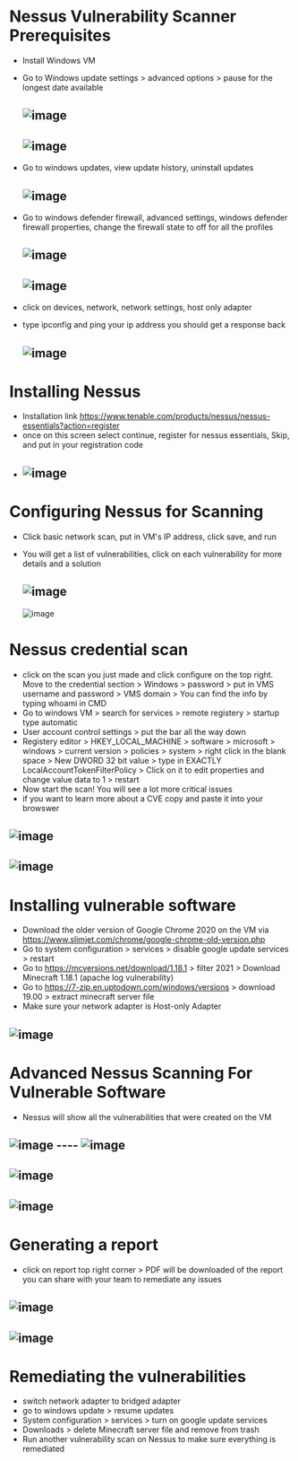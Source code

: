 # Nessus Vulnerability Scanner Prerequisites
- Install Windows VM
- Go to Windows update settings > advanced options > pause for the longest date available 
  
  ![image](https://github.com/ali0999109/Nessus/assets/145396907/6ff4896e-33bf-48a9-a895-6332ec017925)
  ---
  ![image](https://github.com/ali0999109/Nessus/assets/145396907/33d1aa5f-aaf2-4b02-94bb-4ee248681743)
  ---------------
- Go to windows updates, view update history, uninstall updates
  
  ![image](https://github.com/ali0999109/Nessus/assets/145396907/f9950294-7537-4732-a205-4324026b37ee)
  ---
- Go to windows defender firewall, advanced settings, windows defender firewall properties, change the firewall state to off for all the profiles
  
  ![image](https://github.com/ali0999109/Nessus/assets/145396907/fc967a6b-876a-4f1e-86e6-4b201f0150b7)
  ---
  ![image](https://github.com/ali0999109/Nessus/assets/145396907/f7d0e517-06da-438c-87d2-d5ccf309150e)
  ---
- click on devices, network, network settings, host only adapter
- type ipconfig and ping your ip address you should get a response back
  
  ![image](https://github.com/ali0999109/Nessus/assets/145396907/7158655d-acc6-42ca-8ec5-97dc4c0e759f)
  ---


# Installing Nessus
- Installation link https://www.tenable.com/products/nessus/nessus-essentials?action=register
- once on this screen select continue, register for nessus essentials, Skip, and put in your registration code
- ![image](https://github.com/ali0999109/Nessus/assets/145396907/8bc07147-0709-4c2c-863c-8267ac22c939)
  ----------------------------


  
# Configuring Nessus for Scanning 
- Click basic network scan, put in VM's IP address, click save, and run
- You will get a list of vulnerabilities, click on each vulnerability for more details and a solution 

  ![image](https://github.com/ali0999109/Nessus/assets/145396907/96c25c9e-d362-4780-85b6-b6e42853ef73)
  ---
  ![image](https://github.com/ali0999109/Nessus/assets/145396907/f3e651c1-b050-4870-91aa-5d1751af10ea)

# Nessus credential scan
- click on the scan you just made and click configure on the top right. Move to the credential section > Windows > password > put in VMS username and password > VMS domain > You can find the info by typing whoami in CMD
- Go to windows VM > search for services > remote registery > startup type automatic
- User account control settings > put the bar all the way down
- Registery editor > HKEY_LOCAL_MACHINE > software > microsoft > windows > current version > policies > system > right click in the blank space > New DWORD 32 bit value > type in 
 EXACTLY LocalAccountTokenFilterPolicy > Click on it to edit properties and change value data to 1 > restart
- Now start the scan! You will see a lot more critical issues
- if you want to learn more about a CVE copy and paste it into your browswer 

![image](https://github.com/ali0999109/Nessus/assets/145396907/8044da12-ecea-4ba6-b9cc-05a969bda3b7)
----------------------------------------------------------------------------------------------------
![image](https://github.com/ali0999109/Nessus/assets/145396907/90b364a0-5633-4e0d-9992-3d8d3d7a3b99)
---
# Installing vulnerable software
- Download the older version of Google Chrome 2020 on the VM via https://www.slimjet.com/chrome/google-chrome-old-version.php
- Go to system configuration > services > disable google update services > restart
- Go to https://mcversions.net/download/1.18.1 > filter 2021 > Download Minecraft 1.18.1 (apache log vulnerability) 
- Go to https://7-zip.en.uptodown.com/windows/versions > download 19.00 > extract minecraft server file
- Make sure your network adapter is Host-only Adapter
  
 ![image](https://github.com/ali0999109/Nessus/assets/145396907/c96c94da-8986-4009-a5fa-3933e3f1709e)
  --------
  # Advanced Nessus Scanning For Vulnerable Software
  - Nessus will show all the vulnerabilities that were created on the VM
    
  ![image](https://github.com/ali0999109/Nessus/assets/145396907/363d9403-5495-477e-9a2c-e9532a1f8460)
     ----
  ![image](https://github.com/ali0999109/Nessus/assets/145396907/173d7f82-b586-4d84-8892-6ee809a0e079)
  --------
  ![image](https://github.com/ali0999109/Nessus/assets/145396907/f73bc631-1921-4c9d-94f2-fca43be6bb0d)
  ----
  ![image](https://github.com/ali0999109/Nessus/assets/145396907/0fb1ffca-2d2f-45b9-a375-2eef29be6f6d)
  --------
  # Generating a report 
  - click on report top right corner > PDF will be downloaded of the report you can share with your team to remediate any issues

  ![image](https://github.com/ali0999109/Nessus/assets/145396907/d3c8912f-be08-4ca9-b7d5-fca6aa29c2bf)
  ------
  ![image](https://github.com/ali0999109/Nessus/assets/145396907/85008d6a-ba71-42f2-9c97-d7aa559ba069)
  -----------
  # Remediating the vulnerabilities 
  - switch network adapter to bridged adapter
  - go to windows update > resume updates
  - System configuration > services > turn on google update services
  - Downloads > delete Minecraft server file and remove from trash
  - Run another vulnerability scan on Nessus to make sure everything is remediated
    











  

 











